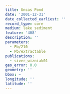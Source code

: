 ```yaml
---
title: Uncas Pond
date: '2001-12-31'
date_collected_earliest: ''
record_type: core
medium: lake_sediment
feature: '408'
description: ''
parameters:
  - Pb/210
  - Pb/extractable
publications:
  - siver_wizniak01
geo_error: 0.0
geometry: ''
bbox: ~
longitude: ''
latitude: ''
---
```


